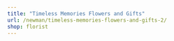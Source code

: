 ```yaml
---
title: "Timeless Memories Flowers and Gifts"
url: /newman/timeless-memories-flowers-and-gifts-2/
shop: florist
---
```

